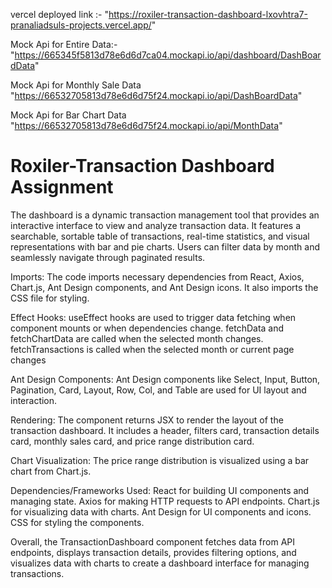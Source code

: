 vercel deployed link :- "https://roxiler-transaction-dashboard-lxovhtra7-pranaliadsuls-projects.vercel.app/"

 Mock Api for Entire Data:-
"https://665345f5813d78e6d6d7ca04.mockapi.io/api/dashboard/DashBoardData"

 Mock Api for Monthly Sale Data 
"https://66532705813d78e6d6d75f24.mockapi.io/api/DashBoardData"

 Mock Api for Bar Chart Data
"https://66532705813d78e6d6d75f24.mockapi.io/api/MonthData"

# Roxiler-Transaction Dashboard Assignment
The dashboard is a dynamic transaction management tool that provides an interactive interface to view and analyze transaction data. It features a searchable, sortable table of transactions, real-time statistics, and visual representations with bar and pie charts. Users can filter data by month and seamlessly navigate through paginated results.

Imports:
The code imports necessary dependencies from React, Axios, Chart.js, Ant Design components, and Ant Design icons.
It also imports the CSS file for styling.

Effect Hooks:
useEffect hooks are used to trigger data fetching when component mounts or when dependencies change.
fetchData and fetchChartData are called when the selected month changes.
fetchTransactions is called when the selected month or current page changes

Ant Design Components:
Ant Design components like Select, Input, Button, Pagination, Card, Layout, Row, Col, and Table are used for UI layout and interaction.

Rendering:
The component returns JSX to render the layout of the transaction dashboard.
It includes a header, filters card, transaction details card, monthly sales card, and price range distribution card.

Chart Visualization:
The price range distribution is visualized using a bar chart from Chart.js.

Dependencies/Frameworks Used:
React for building UI components and managing state.
Axios for making HTTP requests to API endpoints.
Chart.js for visualizing data with charts.
Ant Design for UI components and icons.
CSS for styling the components.

Overall, the TransactionDashboard component fetches data from API endpoints, displays transaction details, provides filtering options, and visualizes data with charts to create a dashboard interface for managing transactions.
